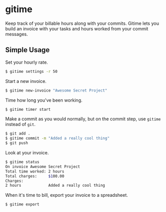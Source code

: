 gitime
====

Keep track of your billable hours along with your commits. Gitime lets you build an invoice with your tasks and hours worked from your commit messages.

Simple Usage
----

Set your hourly rate.

```sh
$ gitime settings -r 50
```

Start a new invoice.

```sh
$ gitime new-invoice "Awesome Secret Project"
```

Time how long you've been working.

```sh
$ gitime timer start
```

Make a commit as you would normally, but on the commit step, use `gitime` instead of `git`.

```sh
$ git add .
$ gitime commit -m "Added a really cool thing"
$ git push
```

Look at your invoice.

```sh
$ gitime status
On invoice Awesome Secret Project
Total time worked: 2 hours
Total charges:     $100.00
Charges:
2 hours            Added a really cool thing
```

When it's time to bill, export your invoice to a spreadsheet.

```sh
$ gitime export
```
